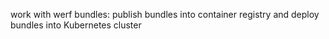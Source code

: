 work with werf bundles: publish bundles into container registry and deploy bundles into Kubernetes cluster